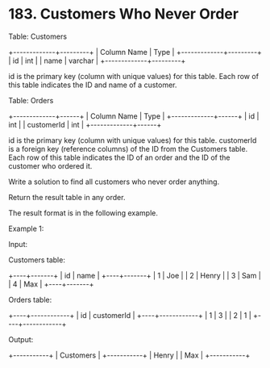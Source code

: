 # 183. Customers Who Never Order

Table: Customers

+-------------+---------+
| Column Name | Type    |
+-------------+---------+
| id          | int     |
| name        | varchar |
+-------------+---------+

id is the primary key (column with unique values) for this table.
Each row of this table indicates the ID and name of a customer.

 

Table: Orders

+-------------+------+
| Column Name | Type |
+-------------+------+
| id          | int  |
| customerId  | int  |
+-------------+------+

id is the primary key (column with unique values) for this table.
customerId is a foreign key (reference columns) of the ID from the Customers table.
Each row of this table indicates the ID of an order and the ID of the customer who ordered it.

 

Write a solution to find all customers who never order anything.

Return the result table in any order.

The result format is in the following example.

 

Example 1:

Input: 

Customers table:

+----+-------+
| id | name  |
+----+-------+
| 1  | Joe   |
| 2  | Henry |
| 3  | Sam   |
| 4  | Max   |
+----+-------+

Orders table:

+----+------------+
| id | customerId |
+----+------------+
| 1  | 3          |
| 2  | 1          |
+----+------------+

Output: 

+-----------+
| Customers |
+-----------+
| Henry     |
| Max       |
+-----------+

